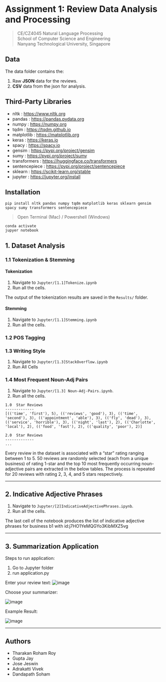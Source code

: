 # Assignment 1: Review Data Analysis and Processing
> CE/CZ4045 Natural Language Processing \
> School of Computer Science and Engineering \
> Nanyang Technological University, Singapore

##  Data

The data folder contains the: 
1. Raw **JSON** data for the reviews.
2. **CSV** data from the json for analysis.

##  Third-Party Libraries 
* nltk : https://www.nltk.org
* pandas : https://pandas.pydata.org
* numpy : https://numpy.org
* tqdm : https://tqdm.github.io
* matplotlib : https://matplotlib.org
* keras : https://keras.io
* spacy : https://spacy.io
* gensim : https://pypi.org/project/gensim
* sumy : https://pypi.org/project/sumy
* transformers : https://huggingface.co/transformers
* sentencepiece : https://pypi.org/project/sentencepiece
* sklearn : https://scikit-learn.org/stable
* jupyter : https://jupyter.org/install

##  Installation 

```console
pip install nltk pandas numpy tqdm matplotlib keras sklearn gensim spacy sumy transformers sentencepiece
```

> Open Terminal (Mac) / Powershell (Windows)

```console
conda activate
jupyer notebook
```

## 1. Dataset Analysis
### 1.1 Tokenization & Stemming
#### Tokenization
1. Navigate to `Jupyter/[1.1]Tokenize.ipynb`
2. Run all the cells.

The output of the tokenization results are saved in the `Results/` folder.
#### Stemming
1. Navigate to `Jupyter/[1.1]Stemming.ipynb`
2. Run all the cells.

### 1.2 POS Tagging

### 1.3 Writing Style
1. Navigate to `Jupyter/[1.3]StackOverflow.ipynb`
2. Run All Cells

### 1.4 Most Frequent Noun-Adj Pairs
1. Navigate to `Jupyter/[1.3] Noun-Adj-Pairs.ipynb`.
2. Run all the cells.

```
1.0  Star Reviews
-------------
[(('time', 'first'), 5), (('reviews', 'good'), 3), (('time', 'second'), 3), (('appointment', 'able'), 3), (('fly', 'dead'), 3), (('service', 'horrible'), 3), (('night', 'last'), 2), (('Charlotte', 'local'), 2), (('food', 'fast'), 2), (('quality', 'poor'), 2)]

2.0  Star Reviews
-------------
...
```

Every review in the dataset is associated with a “star” rating ranging between 1 to 5. 50 reviews are randomly selected (each from a unique business) of rating 1-star and the top 10 most frequently occurring noun-adjective pairs are extracted in the below tables. The process is repeated for 20 reviews with rating 2, 3, 4, and 5 stars respectively.

---

## 2. Indicative Adjective Phrases
1. Navigate to `Jupyter/[2]IndicativeAdjectivePhrases.ipynb`.
2. Run all the cells. 

The last cell of the notebook produces the list of indicative adjective phrases for business b1 with id:j7HO1YeMQGYo3KibMXZ5vg

---

## 3. Summarization Application

Steps to run application:
1. Go to Jupyter folder
2. run application.py 

Enter your review text:
![image](https://user-images.githubusercontent.com/43417744/138554561-24c4801f-b70f-4bf1-b620-d6fd5e8f2c46.png)

Choose your summarizer:

![image](https://user-images.githubusercontent.com/43417744/138554589-2b78da69-aee3-4479-a3ee-52c9407a49fa.png)

Example Result:

![image](https://user-images.githubusercontent.com/43417744/138554635-b0604d04-efdf-4bf9-b3e2-3222f6a4b2cc.png)

----

## Authors

* Tharakan Roham Roy
* Gupta Jay
* Jose Jeswin
* Adrakatti Vivek
* Dandapath Soham


